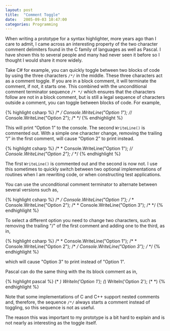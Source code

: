 ```yaml
---
layout: post
title:  "Comment Toggle"
date:   2005-09-03 10:47:00
categories: Programming
---
```

When writing a prototype for a syntax highlighter,
more years ago than I care to admit, I came across an interesting property of
the two character comment delimiters found in the C family of
languages as well as Pascal. I have shown this to several people and many had never seen it before
so I thought I would share it more widely.

Take C# for example, you can quickly toggle between
two blocks of code by using the three characters `/*/`
in the middle. These three characters act as a comment toggle. If you are in a
block comment, it will terminate the comment, if not, it starts one. This combined
with the unconditional comment terminator sequence `/* */` which ensures that the characters follow are not in a block
comment, but is still a legal sequence of characters outside a comment, you can toggle between
blocks of code. For example,

{% highlight csharp %}
/* */
Console.WriteLine("Option 1");
/*/
Console.WriteLine("Option 2");
/* */
{% endhighlight %}

This will print “Option 1” to the console. The second
`WriteLine()` is commented out. With a simple
one character change, removing the trailing “/” in the first comment, will cause
“Option 2” to print instead.

{% highlight csharp %}
/* *
Console.WriteLine("Option 1");
/*/
Console.WriteLine("Option 2");
/* */
{% endhighlight %}

The first `WriteLine()` is commented out and the
second is now not. I use this sometimes to quickly switch between two optional
implementations of routines when I am rewriting code, or when constructing test
applications.

You can use the unconditional comment terminator to alternate between several
versions such as,

{% highlight csharp %}
/* */
Console.WriteLine("Option 1");
/* *
Console.WriteLine("Option 2");
/* *
Console.WriteLine("Option 3");
/* */
{% endhighlight %}

To select a different option you need to change two characters, such as removing the
trailing "/" of the first comment and adding one to the third, as in,


{% highlight csharp %}
/* *
Console.WriteLine("Option 1");
/* *
Console.WriteLine("Option 2");
/* */
Console.WriteLine("Option 3");
/* */
{% endhighlight %}

which will cause "Option 3" to print instead of "Option 1".

Pascal can do the same thing with the its block comment as
in,

{% highlight pascal %}
(* *)
Writeln('Option 1');
(*)
Writeln('Option 2');
(* *)
{% endhighlight %}

Note that some implementations of C and C++ support nested
comments and, therefore, the sequence `/*/`
always starts a comment instead of toggling, so this sequence is not as useful.

The reason this was important to my prototype is a bit hard
to explain and is not nearly as interesting as the toggle itself.
